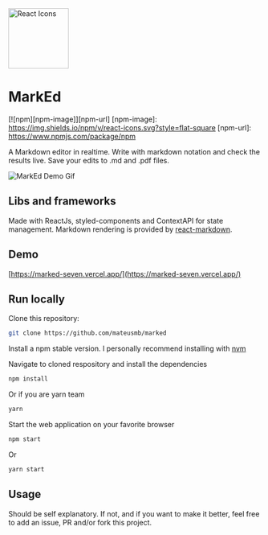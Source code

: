 <img src="https://rawgit.com/gorangajic/react-icons/master/react-icons.svg" width="120" alt="React Icons">

# MarkEd

[![npm][npm-image]][npm-url]
[npm-image]: https://img.shields.io/npm/v/react-icons.svg?style=flat-square
[npm-url]: https://www.npmjs.com/package/npm

A Markdown editor in realtime. Write with markdown notation and check the results live. Save your edits to .md and .pdf files.

![MarkEd Demo Gif](https://i.imgur.com/Y6I3DXA.gif)

## Libs and frameworks

Made with ReactJs, styled-components and ContextAPI for state management. Markdown rendering is provided by [react-markdown](https://github.com/remarkjs/react-markdown).

## Demo

[https://marked-seven.vercel.app/](https://marked-seven.vercel.app/)

## Run locally

Clone this repository:

```bash
git clone https://github.com/mateusmb/marked
```

Install a npm stable version. I personally recommend installing with [nvm](https://github.com/nvm-sh/nvm)

Navigate to cloned respository and install the dependencies

```bash
npm install
```

Or if you are yarn team

```bash
yarn
```

Start the web application on your favorite browser

```bash
npm start
```

Or

```bash
yarn start
```

## Usage

Should be self explanatory. If not, and if you want to make it better, feel free to add an issue, PR and/or fork this project.
